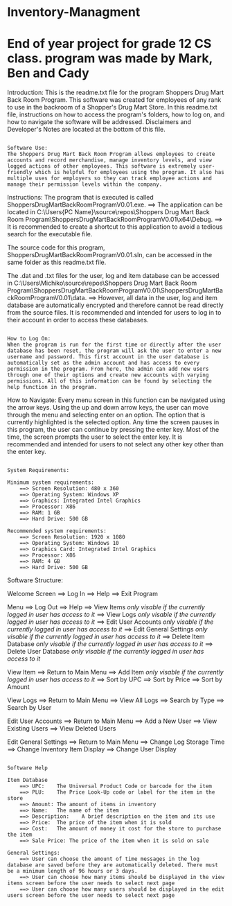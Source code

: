 # Inventory-Managment
# End of year project for grade 12 CS class. program was made by Mark, Ben and Cady


Introduction:
This is the readme.txt file for the program Shoppers Drug Mart Back Room Program. This software was created for employees of any rank to use in the backroom of a Shopper's Drug Mart Store. In this readme.txt file, instructions on how to access the program's folders, how to log on, and how to navigate the software will be addressed. Disclaimers and Developer's Notes are located at the bottom of this file.

~~~~~~~~~~~~~~~~~~~~~~~~~~~~~~~~~~~~~~~~~~~~~~~~~~~~~~~~~~~~~~~~~~~~~~~~~~~~~~~~~~~~~~~~~~~~~~~~~~~

Software Use:
The Shoppers Drug Mart Back Room Program allows employees to create accounts and record merchandise, manage inventory levels, and view logged actions of other employees. This software is extremely user-friendly which is helpful for employees using the program. It also has multiple uses for employers so they can track employee actions and manage their permission levels within the company.

~~~~~~~~~~~~~~~~~~~~~~~~~~~~~~~~~~~~~~~~~~~~~~~~~~~~~~~~~~~~~~~~~~~~~~~~~~~~~~~~~~~~~~~~~~~~~~~~~~~

Instructions:
The program that is executed is called ShoppersDrugMartBackRoomProgramV0.01.exe.
          ==> The application can be located in C:\Users\{PC Name}\source\repos\Shoppers Drug Mart Back Room Program\ShoppersDrugMartBackRoomProgramV0.01\x64\Debug.
          ==> It is recommended to create a shortcut to this application to avoid a tedious search for the executable file.

The source code for this program, ShoppersDrugMartBackRoomProgramV0.01.sln, can be accessed in the same folder as this readme.txt file.

The .dat and .txt files for the user, log and item database can be accessed in C:\Users\Michiko\source\repos\Shoppers Drug Mart Back Room Program\ShoppersDrugMartBackRoomProgramV0.01\ShoppersDrugMartBackRoomProgramV0.01\data. 
          ==> However, all data in the user, log and item database are automatically encrypted and therefore cannot be read directly from the source files. It is recommended and intended for users to log in to their account in order to access these databases.

~~~~~~~~~~~~~~~~~~~~~~~~~~~~~~~~~~~~~~~~~~~~~~~~~~~~~~~~~~~~~~~~~~~~~~~~~~~~~~~~~~~~~~~~~~~~~~~~~~~

How to Log On:
When the program is run for the first time or directly after the user database has been reset, the program will ask the user to enter a new username and password. This first account in the user database is automatically set as the admin account and has access to every permission in the program. From here, the admin can add new users through one of their options and create new accounts with varying permissions. All of this information can be found by selecting the help function in the program.

~~~~~~~~~~~~~~~~~~~~~~~~~~~~~~~~~~~~~~~~~~~~~~~~~~~~~~~~~~~~~~~~~~~~~~~~~~~~~~~~~~~~~~~~~~~~~~~~~~~

How to Navigate:
Every menu screen in this function can be navigated using the arrow keys. Using the up and down arrow keys, the user can move through the menu and selecting enter on an option. The option that is currently highlighted is the selected option. Any time the screen pauses in this program, the user can continue by pressing the enter key. Most of the time, the screen prompts the user to select the enter key. It is recommended and intended for users to not select any other key other than the enter key.

~~~~~~~~~~~~~~~~~~~~~~~~~~~~~~~~~~~~~~~~~~~~~~~~~~~~~~~~~~~~~~~~~~~~~~~~~~~~~~~~~~~~~~~~~~~~~~~~~~~

System Requirements:

Minimum system requirements:
	==> Screen Resolution: 480 x 360
	==> Operating System: Windows XP
	==> Graphics: Integrated Intel Graphics
	==> Processor: X86
	==> RAM: 1 GB
	==> Hard Drive: 500 GB

Recommended system requirements:
	==> Screen Resolution: 1920 x 1080
	==> Operating System: Windows 10
	==> Graphics Card: Integrated Intel Graphics
	==> Processor: X86
	==> RAM: 4 GB
	==> Hard Drive: 500 GB

~~~~~~~~~~~~~~~~~~~~~~~~~~~~~~~~~~~~~~~~~~~~~~~~~~~~~~~~~~~~~~~~~~~~~~~~~~~~~~~~~~~~~~~~~~~~~~~~~~~

Software Structure:

Welcome Screen
    ==> Log In
    ==> Help
    ==> Exit Program

Menu
    ==> Log Out
    ==> Help
    ==> View Items *only visable if the currently logged in user has access to it*
    ==> View Logs *only visable if the currently logged in user has access to it*
    ==> Edit User Accounts *only visable if the currently logged in user has access to it*
    ==> Edit General Settings *only visable if the currently logged in user has access to it*
    ==> Delete Item Database *only visable if the currently logged in user has access to it*
    ==> Delete User Database *only visable if the currently logged in user has access to it*

View Item
    ==> Return to Main Menu
    ==> Add Item *only visable if the currently logged in user has access to it*
    ==> Sort by UPC
    ==> Sort by Price
    ==> Sort by Amount

View Logs
    ==> Return to Main Menu
    ==> View All Logs
    ==> Search by Type
    ==> Search by User

Edit User Accounts
    ==> Return to Main Menu
    ==> Add a New User
    ==> View Existing Users
    ==> View Deleted Users

Edit General Settings
    ==> Return to Main Menu
    ==> Change Log Storage Time
    ==> Change Inventory Item Display
    ==> Change User Display

~~~~~~~~~~~~~~~~~~~~~~~~~~~~~~~~~~~~~~~~~~~~~~~~~~~~~~~~~~~~~~~~~~~~~~~~~~~~~~~~~~~~~~~~~~~~~~~~~~~

Software Help

Item Database
    ==> UPC:	The Universal Product Code or barcode for the item
    ==> PLU:	The Price Look-Up code or label for the item in the store
    ==> Amount:	The amount of items in inventory
    ==> Name:	The name of the item
    ==> Description:	A brief description on the item and its use
    ==> Price:	The price of the item when it is sold
    ==> Cost:	The amount of money it cost for the store to purchase the item
    ==> Sale Price:	The price of the item when it is sold on sale

General Settings:
    ==> User can choose the amount of time messages in the log database are saved before they are automatically deleted. There must be a minimum length of 96 hours or 3 days.
    ==> User can choose how many items should be displayed in the view items screen before the user needs to select next page
    ==> User can choose how many users should be displayed in the edit users screen before the user needs to select next page

